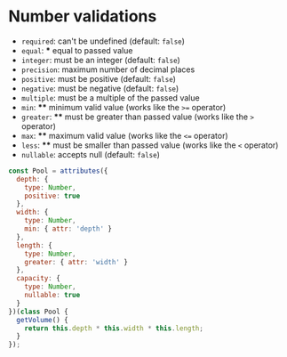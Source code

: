 # Number validations

- `required`: can't be undefined (default: `false`)
- `equal`: __*__ equal to passed value
- `integer`: must be an integer (default: `false`)
- `precision`: maximum number of decimal places
- `positive`: must be positive (default: `false`)
- `negative`: must be negative (default: `false`)
- `multiple`: must be a multiple of the passed value
- `min`: __**__ minimum valid value (works like the `>=` operator)
- `greater`: __**__ must be greater than passed value (works like the `>` operator)
- `max`: __**__ maximum valid value (works like the `<=` operator)
- `less`: __**__ must be smaller than passed value (works like the `<` operator)
- `nullable`: accepts null (default: `false`)

```javascript
const Pool = attributes({
  depth: {
    type: Number,
    positive: true
  },
  width: {
    type: Number,
    min: { attr: 'depth' }
  },
  length: {
    type: Number,
    greater: { attr: 'width' }
  },
  capacity: {
    type: Number,
    nullable: true
  }
})(class Pool {
  getVolume() {
    return this.depth * this.width * this.length;
  }
});
```
